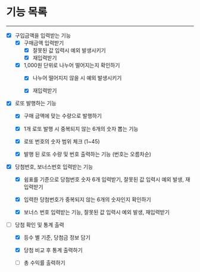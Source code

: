 # 기능 목록

---

- [x] 구입금액을 입력받는 기능
    - [x] 구매금액 입력받기
        - [x] 잘못된 값 입력시 예외 발생시키기
        - [x] 재입력받기
    - [x] 1,000원 단위로 나누어 떨어지는지 확인하기
      - [x] 나누어 떨어지지 않을 시 예외 발생시키기
      - [x] 재입력받기
  
 
- [x] 로또 발행하는 기능
    - [x] 구매 금액에 맞는 수량으로 발행하기
    - [x] 1개 로또 발행 시 중복되지 않는 6개의 숫자 뽑는 기능
    - [x] 로또 번호의 숫자 범위 체크 (1~45)
    - [x] 발행 된 로또 수량 및 번호 출력하는 기능 (번호는 오름차순)
  
  
- [x] 당첨번호, 보너스번호 입력받는 기능
    - [x] 쉼표를 기준으로 당첨번호 숫자 6개 입력받기, 잘못된 값 입력시 예외 발생, 재입력받기
    - [x] 입력한 당첨번호가 중복되지 않는 6개의 숫자인지 확인하기
    - [x] 보너스 번호 입력받는 기능, 잘못된 값 입력시 예외 발생, 재입력받기
  
 
- [ ] 당첨 확인 및 통계 출력
    - [x] 등수 별 기준, 당첨금 정보 담기
    - [x] 당첨 비교 후 통계 출력하기
    - [ ] 총 수익률 출력하기

